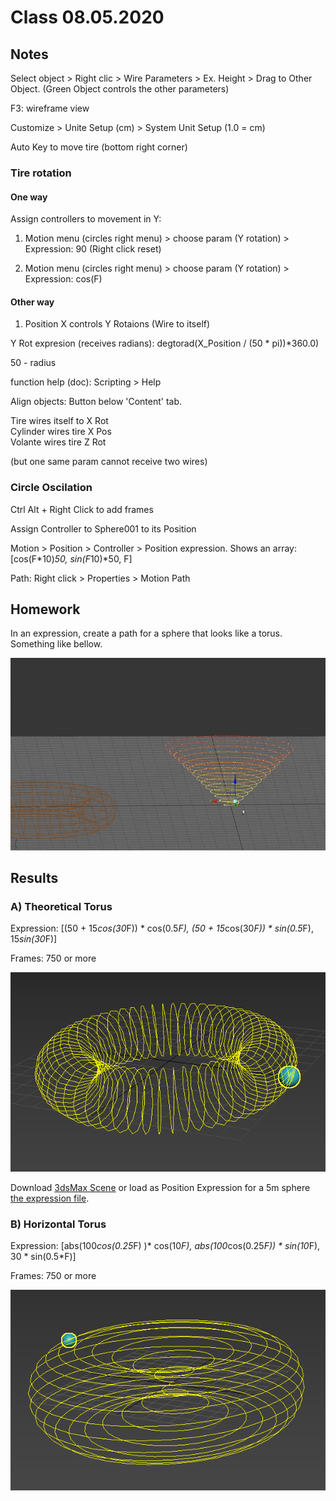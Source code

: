 # Class 08.05.2020 <br />

## Notes 

Select object > Right clic > Wire Parameters > Ex. Height > Drag to Other Object. (Green Object controls the other parameters) <br />

F3: wireframe view<br />

Customize > Unite Setup (cm) > System Unit Setup (1.0 = cm)<br />

Auto Key to move tire (bottom right corner)<br />

### Tire rotation

#### One way

Assign controllers to movement in Y: <br />

1. Motion menu (circles right menu) > choose param (Y rotation) > Expression: 90 (Right click reset)<br />

2. Motion menu (circles right menu) > choose param (Y rotation) > Expression: cos(F)<br />
 
#### Other way

1. Position X controls Y Rotaions (Wire to itself)<br />

Y Rot expresion (receives radians): degtorad(X_Position / (50 * pi))*360.0) <br />

50 - radius <br />

function help (doc): Scripting > Help <br />

Align objects: Button below 'Content' tab. <br />

Tire wires itself to X Rot <br />
Cylinder wires tire X Pos <br />
Volante wires tire Z Rot <br />

(but one same param cannot receive two wires)<br />

### Circle Oscilation

Ctrl Alt + Right Click to add frames <br />

Assign Controller to Sphere001 to its Position <br />

Motion > Position > Controller > Position expression. Shows an array: [cos(F*10)*50, sin(F*10)*50, F] <br />

Path: Right click > Properties > Motion Path <br />

## Homework

In an expression, create a path for a sphere that looks like a torus. Something like bellow.<br />

![alt text](https://github.com/the-other-mariana/3dsmax-plugins/blob/master/08052020/hw-pic.png?raw=true) <br />

## Results

### A) Theoretical Torus

Expression: [(50 + 15*cos(30*F)) * cos(0.5*F), (50 + 15*cos(30*F)) * sin(0.5*F), 15*sin(30*F)] <br />

Frames: 750 or more <br />

![alt text](https://github.com/the-other-mariana/3dsmax-plugins/blob/master/08052020/hw-output-01.png?raw=true) <br />

Download [3dsMax Scene](https://github.com/the-other-mariana/3dsmax-plugins/blob/master/08052020/hw-scene01_v02.max) or load as Position Expression for a 5m sphere [the expression file](https://github.com/the-other-mariana/3dsmax-plugins/blob/master/08052020/hw-expression01_v02.xpr). <br />

### B) Horizontal Torus

Expression: [abs(100*cos(0.25*F) )* cos(10*F), abs(100*cos(0.25*F))  * sin(10*F), 30 * sin(0.5*F)] <br />

Frames: 750 or more <br />

![alt text](https://github.com/the-other-mariana/3dsmax-plugins/blob/master/08052020/hw-output-02.png?raw=true) <br />






